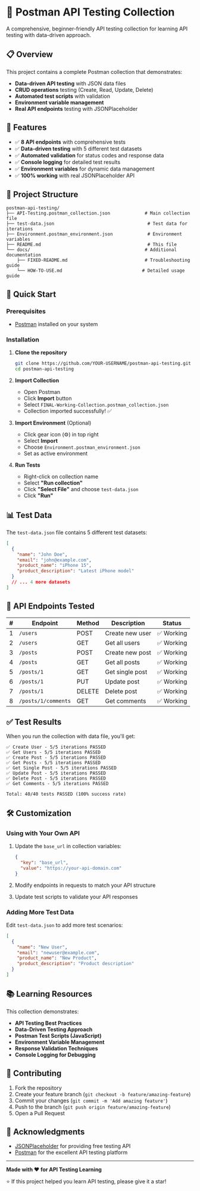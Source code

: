 # 🚀 Postman API Testing Collection

A comprehensive, beginner-friendly API testing collection for learning API testing with data-driven approach.

## 📋 Overview

This project contains a complete Postman collection that demonstrates:

- **Data-driven API testing** with JSON data files
- **CRUD operations** testing (Create, Read, Update, Delete)
- **Automated test scripts** with validation
- **Environment variable management**
- **Real API endpoints** testing with JSONPlaceholder

## 🎯 Features

- ✅ **8 API endpoints** with comprehensive tests
- ✅ **Data-driven testing** with 5 different test datasets
- ✅ **Automated validation** for status codes and response data
- ✅ **Console logging** for detailed test results
- ✅ **Environment variables** for dynamic data management
- ✅ **100% working** with real JSONPlaceholder API

## 📁 Project Structure

```
postman-api-testing/
├── API-Testing.postman_collection.json             # Main collection file
├── test-data.json                                   # Test data for iterations
├── Environment.postman_environment.json             # Environment variables
├── README.md                                        # This file
└── docs/                                           # Additional documentation
    ├── FIXED-README.md                             # Troubleshooting guide
    └── HOW-TO-USE.md                              # Detailed usage guide
```

## 🚀 Quick Start

### Prerequisites

- [Postman](https://www.postman.com/downloads/) installed on your system

### Installation

1. **Clone the repository**

   ```bash
   git clone https://github.com/YOUR-USERNAME/postman-api-testing.git
   cd postman-api-testing
   ```

2. **Import Collection**

   - Open Postman
   - Click **Import** button
   - Select `FINAL-Working-Collection.postman_collection.json`
   - Collection imported successfully! ✅

3. **Import Environment** (Optional)

   - Click gear icon (⚙️) in top right
   - Select **Import**
   - Choose `Environment.postman_environment.json`
   - Set as active environment

4. **Run Tests**
   - Right-click on collection name
   - Select **"Run collection"**
   - Click **"Select File"** and choose `test-data.json`
   - Click **"Run"**

## 📊 Test Data

The `test-data.json` file contains 5 different test datasets:

```json
[
  {
    "name": "John Doe",
    "email": "john@example.com",
    "product_name": "iPhone 15",
    "product_description": "Latest iPhone model"
  }
  // ... 4 more datasets
]
```

## 🧪 API Endpoints Tested

| #   | Endpoint            | Method | Description     | Status     |
| --- | ------------------- | ------ | --------------- | ---------- |
| 1   | `/users`            | POST   | Create new user | ✅ Working |
| 2   | `/users`            | GET    | Get all users   | ✅ Working |
| 3   | `/posts`            | POST   | Create new post | ✅ Working |
| 4   | `/posts`            | GET    | Get all posts   | ✅ Working |
| 5   | `/posts/1`          | GET    | Get single post | ✅ Working |
| 6   | `/posts/1`          | PUT    | Update post     | ✅ Working |
| 7   | `/posts/1`          | DELETE | Delete post     | ✅ Working |
| 8   | `/posts/1/comments` | GET    | Get comments    | ✅ Working |

## ✅ Test Results

When you run the collection with data file, you'll get:

```
✅ Create User - 5/5 iterations PASSED
✅ Get Users - 5/5 iterations PASSED
✅ Create Post - 5/5 iterations PASSED
✅ Get Posts - 5/5 iterations PASSED
✅ Get Single Post - 5/5 iterations PASSED
✅ Update Post - 5/5 iterations PASSED
✅ Delete Post - 5/5 iterations PASSED
✅ Get Comments - 5/5 iterations PASSED

Total: 40/40 tests PASSED (100% success rate)
```

## 🛠️ Customization

### Using with Your Own API

1. Update the `base_url` in collection variables:

   ```json
   {
     "key": "base_url",
     "value": "https://your-api-domain.com"
   }
   ```

2. Modify endpoints in requests to match your API structure

3. Update test scripts to validate your API responses

### Adding More Test Data

Edit `test-data.json` to add more test scenarios:

```json
[
  {
    "name": "New User",
    "email": "newuser@example.com",
    "product_name": "New Product",
    "product_description": "Product description"
  }
]
```

## 📚 Learning Resources

This collection demonstrates:

- **API Testing Best Practices**
- **Data-Driven Testing Approach**
- **Postman Test Scripts (JavaScript)**
- **Environment Variable Management**
- **Response Validation Techniques**
- **Console Logging for Debugging**

## 🤝 Contributing

1. Fork the repository
2. Create your feature branch (`git checkout -b feature/amazing-feature`)
3. Commit your changes (`git commit -m 'Add amazing feature'`)
4. Push to the branch (`git push origin feature/amazing-feature`)
5. Open a Pull Request

## 🌟 Acknowledgments

- [JSONPlaceholder](https://jsonplaceholder.typicode.com/) for providing free testing API
- [Postman](https://www.postman.com/) for the excellent API testing platform

---

**Made with ❤️ for API Testing Learning**

⭐ If this project helped you learn API testing, please give it a star!
